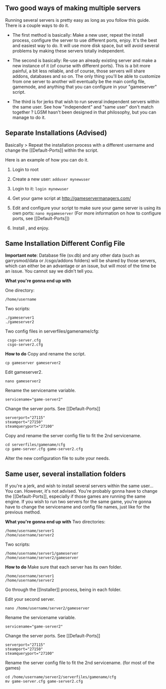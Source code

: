 ## Two good ways of making multiple servers

Running several servers is pretty easy as long as you follow this guide. There is a couple ways to do it.

* The first method is basically: Make a new user, repeat the install process, configure the server to use different ports, enjoy. It's the best and easiest way to do. It will use more disk space, but will avoid several problems by making these servers totally independent.

* The second is basically: Re-use an already existing server and make a new instance of it (of course with different ports). This is a bit more painful, a bit less reliable, and of course, those servers will share addons, databases and so on. The only thing you'll be able to customize from one server to another will eventually be the main config file, gamemode, and anything that you can configure in your "gameserver" script.

* The third is for jerks that wish to run several independent servers within the same user. See how "independent" and "same user" don't match together ? LGSM hasn't been designed in that philosophy, but you can manage to do it.


## Separate Installations (Advised)

Basically > Repeat the installation process with a different username and change the [[Default-Ports]] within the script.

Here is an example of how you can do it.

1. Login to root

2. Create a new user: `adduser mynewuser`

3. Login to it: `login mynewuser`

4. Get your game script at http://gameservermanagers.com/

5. Edit and configure your script to make sure your game server is using its own ports: `nano mygameserver` (For more information on how to configure ports, see [[Default-Ports]])

6. Install , and enjoy. 


## Same Installation Different Config File

**Important note**: Database file (sv.db) and any other data (such as garrysmod/data or /csgo/addons folders) will be shared by those servers, which can either be an advantage or an issue, but will most of the time be an issue. You cannot say we didn't tell you.

**What you're gonna end up with**

One directory:

    /home/username

Two scripts:

    ./gameserver1
    ./gameserver2

Two config files in serverfiles/gamename/cfg: 
 
     csgo-server.cfg
     csgo-server2.cfg


**How to do**
Copy and rename the script.

    cp gameserver gameserver2

Edit gameserver2.

    nano gameserver2

Rename the servicename variable.

    servicename="game-server2"

Change the server ports. See [[Default-Ports]]

    serverport="27115"
    steamport="27150"
    steamqueryport="27100"

Copy and rename the server config file to fit the 2nd servicename.

    cd serverfiles/gamename/cfg
    cp game-server.cfg game-server2.cfg

Alter the new configuration file to suite your needs.

## Same user, several installation folders

If you're a jerk, and wish to install several servers within the same user... You can. However, it's not advised. You're probably gonna have to change the [[Default-Ports]], especially if those games are running the same engine. If you wish to run two servers for the same game, you're gonna have to change the servicename and config file names, just like for the previous method.

**What you're gonna end up with**
Two directories:

    /home/username/server1
    /home/username/server2

Two scripts:

    /home/username/server1/gameserver
    /home/username/server2/gameserver

**How to do**
Make sure that each server has its own folder.

    /home/username/server1
    /home/username/server2

Go through the [[Installer]] process, being in each folder.

Edit your second server.

    nano /home/username/server2/gameserver

Rename the servicename variable.

    servicename="game-server2"

Change the server ports. See [[Default-Ports]]

    serverport="27115"
    steamport="27150"
    steamqueryport="27100"

Rename the server config file to fit the 2nd servicename. (for most of the games)

    cd /home/username/server2/serverfiles/gamename/cfg
    mv game-server.cfg game-server2.cfg
